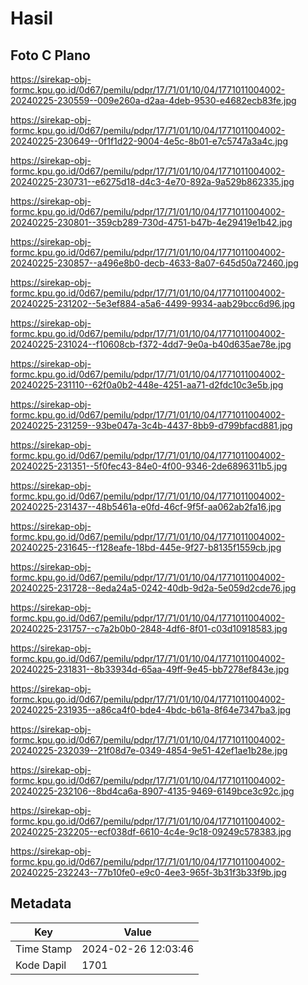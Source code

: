 # Hasil

## Foto C Plano

https://sirekap-obj-formc.kpu.go.id/0d67/pemilu/pdpr/17/71/01/10/04/1771011004002-20240225-230559--009e260a-d2aa-4deb-9530-e4682ecb83fe.jpg

https://sirekap-obj-formc.kpu.go.id/0d67/pemilu/pdpr/17/71/01/10/04/1771011004002-20240225-230649--0f1f1d22-9004-4e5c-8b01-e7c5747a3a4c.jpg

https://sirekap-obj-formc.kpu.go.id/0d67/pemilu/pdpr/17/71/01/10/04/1771011004002-20240225-230731--e6275d18-d4c3-4e70-892a-9a529b862335.jpg

https://sirekap-obj-formc.kpu.go.id/0d67/pemilu/pdpr/17/71/01/10/04/1771011004002-20240225-230801--359cb289-730d-4751-b47b-4e29419e1b42.jpg

https://sirekap-obj-formc.kpu.go.id/0d67/pemilu/pdpr/17/71/01/10/04/1771011004002-20240225-230857--a496e8b0-decb-4633-8a07-645d50a72460.jpg

https://sirekap-obj-formc.kpu.go.id/0d67/pemilu/pdpr/17/71/01/10/04/1771011004002-20240225-231202--5e3ef884-a5a6-4499-9934-aab29bcc6d96.jpg

https://sirekap-obj-formc.kpu.go.id/0d67/pemilu/pdpr/17/71/01/10/04/1771011004002-20240225-231024--f10608cb-f372-4dd7-9e0a-b40d635ae78e.jpg

https://sirekap-obj-formc.kpu.go.id/0d67/pemilu/pdpr/17/71/01/10/04/1771011004002-20240225-231110--62f0a0b2-448e-4251-aa71-d2fdc10c3e5b.jpg

https://sirekap-obj-formc.kpu.go.id/0d67/pemilu/pdpr/17/71/01/10/04/1771011004002-20240225-231259--93be047a-3c4b-4437-8bb9-d799bfacd881.jpg

https://sirekap-obj-formc.kpu.go.id/0d67/pemilu/pdpr/17/71/01/10/04/1771011004002-20240225-231351--5f0fec43-84e0-4f00-9346-2de6896311b5.jpg

https://sirekap-obj-formc.kpu.go.id/0d67/pemilu/pdpr/17/71/01/10/04/1771011004002-20240225-231437--48b5461a-e0fd-46cf-9f5f-aa062ab2fa16.jpg

https://sirekap-obj-formc.kpu.go.id/0d67/pemilu/pdpr/17/71/01/10/04/1771011004002-20240225-231645--f128eafe-18bd-445e-9f27-b8135f1559cb.jpg

https://sirekap-obj-formc.kpu.go.id/0d67/pemilu/pdpr/17/71/01/10/04/1771011004002-20240225-231728--8eda24a5-0242-40db-9d2a-5e059d2cde76.jpg

https://sirekap-obj-formc.kpu.go.id/0d67/pemilu/pdpr/17/71/01/10/04/1771011004002-20240225-231757--c7a2b0b0-2848-4df6-8f01-c03d10918583.jpg

https://sirekap-obj-formc.kpu.go.id/0d67/pemilu/pdpr/17/71/01/10/04/1771011004002-20240225-231831--8b33934d-65aa-49ff-9e45-bb7278ef843e.jpg

https://sirekap-obj-formc.kpu.go.id/0d67/pemilu/pdpr/17/71/01/10/04/1771011004002-20240225-231935--a86ca4f0-bde4-4bdc-b61a-8f64e7347ba3.jpg

https://sirekap-obj-formc.kpu.go.id/0d67/pemilu/pdpr/17/71/01/10/04/1771011004002-20240225-232039--21f08d7e-0349-4854-9e51-42ef1ae1b28e.jpg

https://sirekap-obj-formc.kpu.go.id/0d67/pemilu/pdpr/17/71/01/10/04/1771011004002-20240225-232106--8bd4ca6a-8907-4135-9469-6149bce3c92c.jpg

https://sirekap-obj-formc.kpu.go.id/0d67/pemilu/pdpr/17/71/01/10/04/1771011004002-20240225-232205--ecf038df-6610-4c4e-9c18-09249c578383.jpg

https://sirekap-obj-formc.kpu.go.id/0d67/pemilu/pdpr/17/71/01/10/04/1771011004002-20240225-232243--77b10fe0-e9c0-4ee3-965f-3b31f3b33f9b.jpg


## Metadata

| Key        | Value               |
| ---------- | ------------------- |
| Time Stamp | 2024-02-26 12:03:46 |
| Kode Dapil | 1701                |



